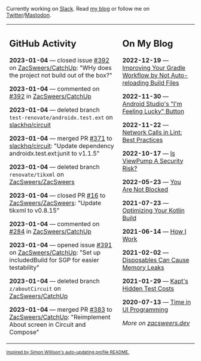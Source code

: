 Currently working on [Slack](https://slack.com/). Read [my blog](https://zacsweers.dev/) or follow me on [Twitter](https://twitter.com/ZacSweers)/[Mastodon](https://hachyderm.io/@ZacSweers).

<table><tr><td valign="top" width="60%">

## GitHub Activity
<!-- githubActivity starts -->
**2023-01-04** — closed issue [#392](https://github.com/ZacSweers/CatchUp/issues/392) on [ZacSweers/CatchUp](https://github.com/ZacSweers/CatchUp): "WHy does the project not build out of the box?"

**2023-01-04** — commented on [#392](https://github.com/ZacSweers/CatchUp/issues/392#issuecomment-1370844211) in [ZacSweers/CatchUp](https://github.com/ZacSweers/CatchUp)

**2023-01-04** — deleted branch `test-renovate/androidx.test.ext` on [slackhq/circuit](https://github.com/slackhq/circuit)

**2023-01-04** — merged PR [#371](https://github.com/slackhq/circuit/pull/371) to [slackhq/circuit](https://github.com/slackhq/circuit): "Update dependency androidx.test.ext:junit to v1.1.5"

**2023-01-04** — deleted branch `renovate/tikxml` on [ZacSweers/ZacSweers](https://github.com/ZacSweers/ZacSweers)

**2023-01-04** — closed PR [#16](https://github.com/ZacSweers/ZacSweers/pull/16) to [ZacSweers/ZacSweers](https://github.com/ZacSweers/ZacSweers): "Update tikxml to v0.8.15"

**2023-01-04** — commented on [#284](https://github.com/ZacSweers/CatchUp/issues/284#issuecomment-1370504976) in [ZacSweers/CatchUp](https://github.com/ZacSweers/CatchUp)

**2023-01-04** — opened issue [#391](https://github.com/ZacSweers/CatchUp/issues/391) on [ZacSweers/CatchUp](https://github.com/ZacSweers/CatchUp): "Set up includedBuild for SGP for easier testability"

**2023-01-04** — deleted branch `z/aboutCircuit` on [ZacSweers/CatchUp](https://github.com/ZacSweers/CatchUp)

**2023-01-04** — merged PR [#383](https://github.com/ZacSweers/CatchUp/pull/383) to [ZacSweers/CatchUp](https://github.com/ZacSweers/CatchUp): "Reimplement About screen in Circuit and Compose"
<!-- githubActivity ends -->
</td><td valign="top" width="40%">

## On My Blog
<!-- blog starts -->
**2022-12-19** — [Improving Your Gradle Workflow by Not Auto-reloading Build Files](https://www.zacsweers.dev/improving-your-workflow-by-not-auto-reloading-build-files/)

**2022-11-30** — [Android Studio's "I'm Feeling Lucky" Button](https://www.zacsweers.dev/android-studios-im-feeling-lucky-button/)

**2022-11-22** — [Network Calls in Lint: Best Practices](https://www.zacsweers.dev/network-calls-in-lint-best-practices/)

**2022-10-17** — [Is ViewPump A Security Risk?](https://www.zacsweers.dev/is-viewpump-a-security-risk/)

**2022-05-23** — [You Are Not Blocked](https://www.zacsweers.dev/you-are-not-blocked/)

**2021-07-23** — [Optimizing Your Kotlin Build](https://www.zacsweers.dev/optimizing-your-kotlin-build/)

**2021-06-14** — [How I Work](https://www.zacsweers.dev/how-i-work/)

**2021-02-02** — [Disposables Can Cause Memory Leaks](https://www.zacsweers.dev/disposables-can-cause-memory-leaks/)

**2021-01-29** — [Kapt's Hidden Test Costs](https://www.zacsweers.dev/kapts-hidden-test-costs/)

**2020-07-13** — [Time in UI Programming](https://www.zacsweers.dev/time-in-ui/)
<!-- blog ends -->
_More on [zacsweers.dev](https://zacsweers.dev/)_
</td></tr></table>

<sub><a href="https://simonwillison.net/2020/Jul/10/self-updating-profile-readme/">Inspired by Simon Willison's auto-updating profile README.</a></sub>